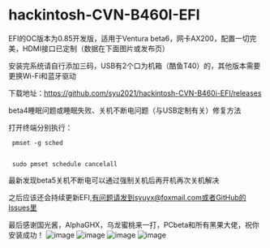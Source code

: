 # hackintosh-CVN-B460I-EFI
EFI的OC版本为0.85开发版，适用于Ventura beta6，网卡AX200，配置一切完美，HDMI接口已定制（数据在下面图片或发布页）


安装完系统请自行添加三码，USB有2个口为机箱（酷鱼T40）的，其他版本需要更换Wi-Fi和蓝牙驱动


下载地址：https://github.com/syu2021/hackintosh-CVN-B460i-EFI/releases


beta4睡眠问题或睡眠失败、关机不断电问题（与USB定制有关）修复方法


打开终端分别执行：
     
     
     pmset -g sched
     

     sudo pmset schedule cancelall
     
     
最新发现beta5关机不断电可以通过强制关机后再开机再次关机解决


之后应该还会持续更新EFI,有问题请发到syuyx@foxmail.com或者GitHub的lssues里


最后感谢国光酱，AlphaGHX，乌龙蜜桃来一打，PCbeta和所有黑果大佬，祝你安装成功！
![image](https://user-images.githubusercontent.com/88355063/182590659-e492d306-4daa-412d-bce3-b8dafded9312.png)
![image](https://user-images.githubusercontent.com/88355063/181165444-c5226244-c94c-4ffc-aa9a-cb84eb1361fd.png)
![image](https://user-images.githubusercontent.com/88355063/181165449-30eb5938-999f-4fbe-9cf1-4bb40e5a4c41.png)
![image](https://user-images.githubusercontent.com/88355063/182870389-b6e135e5-2aa9-417b-b3b7-3f17852a5d2d.png)
